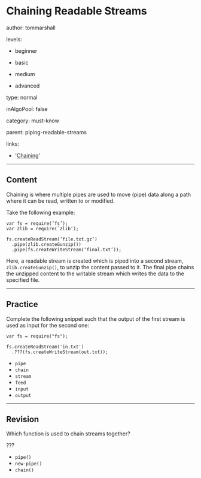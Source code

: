 # Chaining Readable Streams
author: tommarshall

levels:

  - beginner

  - basic

  - medium

  - advanced

type: normal

inAlgoPool: false

category: must-know

parent: piping-readable-streams

links:

  - '[Chaining](http://www.naeemrana.com/node-js/node-js-streams-pipe-and-chaining/)'

---
## Content

Chaining is where multiple pipes are used to move (pipe) data along a path where it can be read, written to or modified.

Take the following example:
```
var fs = require(‘fs’);
var zlib = require(`zlib’);

fs.createReadStream(‘file.txt.gz’)
  .pipe(zlib.createGunzip())
  .pipe(fs.createWriteStream(‘final.txt’));
```

Here, a readable stream is created which is piped into a second stream, `zlib.createGunzip()`, to unzip the content passed to it. The final pipe chains the unzipped content to the writable stream which writes the data to the specified file.

---
## Practice

Complete the following snippet such that the output of the first stream is used as input for the second one:

```
var fs = require("fs");

fs.createReadStream('in.txt')
  .???(fs.createWriteStream(out.txt));

```

* `pipe`
* `chain`
* `stream`
* `feed`
* `input`
* `output`

---
## Revision

Which function is used to chain streams together?

???

* `pipe()`
* `new-pipe()`
* `chain()`
